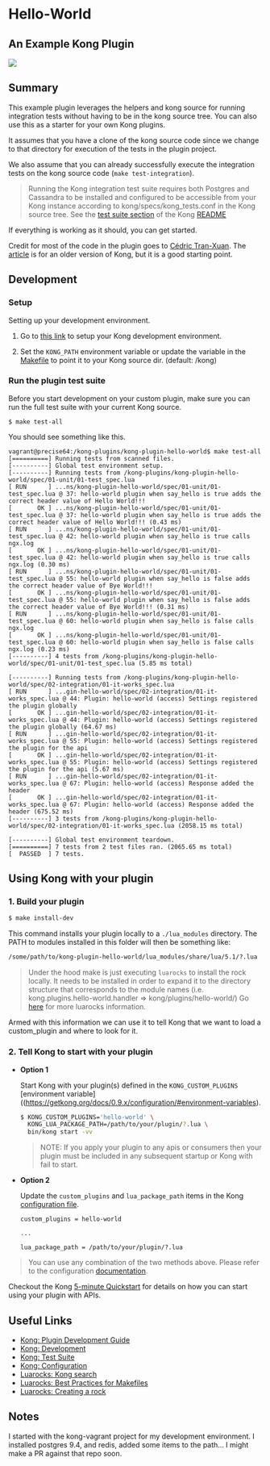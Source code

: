 # Hello-World
## An Example Kong Plugin

[![][kong-logo]][kong-url]

## Summary

This example plugin leverages the helpers and kong source for running integration tests without having to be in the kong source tree. You can also use this as a starter for your own Kong plugins.

It assumes that you have a clone of the kong source code since we change to that directory for execution of the tests in the plugin project.  

We also assume that you can already successfully execute the integration tests on the kong source code (`make test-integration`).  

> Running the Kong integration test suite requires both Postgres and Cassandra to be installed and configured to be accessible from your Kong instance according to kong/specs/kong_tests.conf in the Kong source tree. See the [test suite section](https://github.com/Mashape/kong#tests) of the Kong [README](https://github.com/Mashape/kong/blob/master/README.md)

If everything is working as it should, you can get started.  

Credit for most of the code in the plugin goes to  [Cédric Tran-Xuan](http://streamdata.io/blog/developing-an-helloworld-kong-plugin/). The [article](http://streamdata.io/blog/developing-an-helloworld-kong-plugin/) is for an older version of Kong, but it is a good starting point.

## Development

### Setup

Setting up your development environment.

1. Go to [this link](https://github.com/Mashape/kong/blob/master/README.md#development) to setup your Kong development environment.

2. Set the `KONG_PATH` environment variable or update the variable in the [Makefile](./Makefile) to point it to your Kong source dir. (default: /kong)

### Run the plugin test suite

Before you start development on your custom plugin, make sure you can run the full test suite with your current Kong source.

```
$ make test-all
```

You should see something like this.

```
vagrant@precise64:/kong-plugins/kong-plugin-hello-world$ make test-all
[==========] Running tests from scanned files.
[----------] Global test environment setup.
[----------] Running tests from /kong-plugins/kong-plugin-hello-world/spec/01-unit/01-test_spec.lua
[ RUN      ] ...ns/kong-plugin-hello-world/spec/01-unit/01-test_spec.lua @ 37: hello-world plugin when say_hello is true adds the correct header value of Hello World!!!
[       OK ] ...ns/kong-plugin-hello-world/spec/01-unit/01-test_spec.lua @ 37: hello-world plugin when say_hello is true adds the correct header value of Hello World!!! (0.43 ms)
[ RUN      ] ...ns/kong-plugin-hello-world/spec/01-unit/01-test_spec.lua @ 42: hello-world plugin when say_hello is true calls ngx.log
[       OK ] ...ns/kong-plugin-hello-world/spec/01-unit/01-test_spec.lua @ 42: hello-world plugin when say_hello is true calls ngx.log (0.30 ms)
[ RUN      ] ...ns/kong-plugin-hello-world/spec/01-unit/01-test_spec.lua @ 55: hello-world plugin when say_hello is false adds the correct header value of Bye World!!!
[       OK ] ...ns/kong-plugin-hello-world/spec/01-unit/01-test_spec.lua @ 55: hello-world plugin when say_hello is false adds the correct header value of Bye World!!! (0.31 ms)
[ RUN      ] ...ns/kong-plugin-hello-world/spec/01-unit/01-test_spec.lua @ 60: hello-world plugin when say_hello is false calls ngx.log
[       OK ] ...ns/kong-plugin-hello-world/spec/01-unit/01-test_spec.lua @ 60: hello-world plugin when say_hello is false calls ngx.log (0.23 ms)
[----------] 4 tests from /kong-plugins/kong-plugin-hello-world/spec/01-unit/01-test_spec.lua (5.85 ms total)

[----------] Running tests from /kong-plugins/kong-plugin-hello-world/spec/02-integration/01-it-works_spec.lua
[ RUN      ] ...gin-hello-world/spec/02-integration/01-it-works_spec.lua @ 44: Plugin: hello-world (access) Settings registered the plugin globally
[       OK ] ...gin-hello-world/spec/02-integration/01-it-works_spec.lua @ 44: Plugin: hello-world (access) Settings registered the plugin globally (64.67 ms)
[ RUN      ] ...gin-hello-world/spec/02-integration/01-it-works_spec.lua @ 55: Plugin: hello-world (access) Settings registered the plugin for the api
[       OK ] ...gin-hello-world/spec/02-integration/01-it-works_spec.lua @ 55: Plugin: hello-world (access) Settings registered the plugin for the api (5.67 ms)
[ RUN      ] ...gin-hello-world/spec/02-integration/01-it-works_spec.lua @ 67: Plugin: hello-world (access) Response added the header
[       OK ] ...gin-hello-world/spec/02-integration/01-it-works_spec.lua @ 67: Plugin: hello-world (access) Response added the header (675.52 ms)
[----------] 3 tests from /kong-plugins/kong-plugin-hello-world/spec/02-integration/01-it-works_spec.lua (2058.15 ms total)

[----------] Global test environment teardown.
[==========] 7 tests from 2 test files ran. (2065.65 ms total)
[  PASSED  ] 7 tests.
```

## Using Kong with your plugin

### 1. Build your plugin

```bash
$ make install-dev
```

This command installs your plugin locally to a `./lua_modules` directory. The PATH to modules installed in this folder will then be something like:

```bash
/some/path/to/kong-plugin-hello-world/lua_modules/share/lua/5.1/?.lua
```

> Under the hood make is just executing `luarocks` to install the rock locally. It needs to be installed in order to expand it to the directory structure that corresponds to the module names (i.e. kong.plugins.hello-world.handler => kong/plugins/hello-world/)
Go [here](https://github.com/keplerproject/luarocks/wiki/Documentation) for more luarocks information.

Armed with this information we can use it to tell Kong that we want to load a custom_plugin and where to look for it.

### 2. Tell Kong to start with your plugin


- <strong>Option 1</strong>

  Start Kong with your plugin(s) defined in the `KONG_CUSTOM_PLUGINS` [environment variable]((https://getkong.org/docs/0.9.x/configuration/#environment-variables).

  ```bash
  $ KONG_CUSTOM_PLUGINS='hello-world' \
    KONG_LUA_PACKAGE_PATH=/path/to/your/plugin/?.lua \
    bin/kong start -vv
  ```

  > NOTE: If you apply your plugin to any apis or consumers then your plugin must be included in any subsequent startup or Kong with fail to start.

- <strong>Option 2</strong>

  Update the `custom_plugins` and `lua_package_path` items in the Kong [configuration file](https://getkong.org/docs/latest/configuration/).

  ```
  custom_plugins = hello-world

  ...

  lua_package_path = /path/to/your/plugin/?.lua
  ```

> You can use any combination of the two methods above. Please refer to the configuration [documentation](kong-docs-config).


Checkout the Kong [5-minute Quickstart](https://getkong.org/docs/latest/getting-started/quickstart/) for details on how you can start using your plugin with APIs.


## Useful Links

- [Kong: Plugin Development Guide](https://getkong.org/docs/latest/plugin-development/)
- [Kong: Development](https://github.com/Mashape/kong/blob/master/README.md#development)
- [Kong: Test Suite](https://github.com/Mashape/kong#tests)
- [Kong: Configuration](kong-docs-config)
- [Luarocks: Kong search](https://luarocks.org/search?q=kong)
- [Luarocks: Best Practices for Makefiles](https://github.com/keplerproject/luarocks/wiki/Recommended-practices-for-Makefiles)
- [Luarocks: Creating a rock](https://github.com/keplerproject/luarocks/wiki/Creating-a-rock)


## Notes

I started with the kong-vagrant project for my development environment.  I installed postgres 9.4, and redis, added some items to the path... I might make a PR against that repo soon.

[kong-url]: https://getkong.org/
[kong-logo]: http://i.imgur.com/4jyQQAZ.png
[kong-docs-config]: https://getkong.org/docs/latest/configuration/
